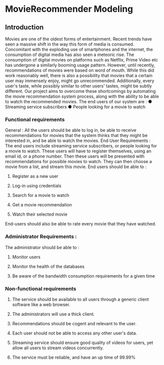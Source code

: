 # MovieRecommender Modeling
## Introduction
Movies are one of the oldest forms of entertainment. Recent trends have seen a massive shift in the way this form of media is consumed. Concomitant with the exploding use of smartphones and the internet, the consumption of digital media has also seen a meteoric rise. 
The consumption of digital movies on platforms such as Netflix, Prime Video etc has undergone a similarly booming usage pattern. However, until recently, recommendations of movies were based on word of mouth. While this did work reasonably well, there is also a possibility that movies that a certain user may immensely enjoy, might go unrecommended. Additionally, every user's taste, while possibly similar to other users' tastes, might be subtly different. 
Our project aims to overcome these shortcomings by automating the movie recommendation system process, along with the ability to be able to watch the recommended movies. 
The end users of our system are :
●	Streaming service subscribers
●	People looking for a movie to watch 

### Functional requirements
General : All the users should be able to log in, be able to receive recommendations for movies that the system thinks that they might be interested in, and be able to watch the movies.
End User Requirements : 
The end users include streaming service subscribers, or people looking for a movie to watch.
These users will have to register themselves, using an email id, or a phone number. Then these users will be presented with recommendations for possible movies to watch. They can then choose a movie from a list, and stream this movie.
End users should be able to : 
1.	Register as a new user

2.	Log-in using credentials

3.	Search for a movie to watch

4.	Get a movie recommendation

5.	Watch their selected movie

End-users should also be able to rate every movie that they have watched.

### Administrator Requirements :
The administrator should be able to : 
1.	Monitor users

2.	Monitor the health of the databases

3.	Be aware of the bandwidth consumption requirements for a given time


### Non-functional requirements
1.	The service should be available to all users through a generic client software like a web browser. 

2.	The administrators will use a thick client. 

3.	Recommendations should be cogent and relevant to the user. 

4.	Each user should not be able to access any other user's data. 

5.	Streaming service should ensure good quality of videos for users, yet allow all users to stream videos concurrently.
 
6.	The service must be reliable, and have an up time of 99.99%

